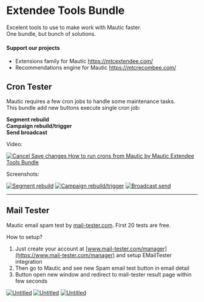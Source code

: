 
# Extendee Tools Bundle

Excelent tools to use to make work with Mautic faster.  
One bundle, but bunch of solutions.  

#### Support our projects

- Extensions family for Mautic https://mtcextendee.com/
- Recommendations engine for Mautic https://mtcrecombee.com/

## Cron Tester

Mautic requires a few cron jobs to handle some maintenance tasks.  
This bundle add new buttons execute single cron job:

**Segment rebuild**  
**Campaign rebuild/trigger**  
**Send broadcast**

Video:

[![Cancel Save changes How to run crons from Mautic by Mautic Extendee Tools Bundle](http://img.youtube.com/vi/6MXfJjhB_tI/0.jpg)](http://www.youtube.com/watch?v=6MXfJjhB_tI "Cancel Save changes How to run crons from Mautic by Mautic Extendee Tools Bundle")

Screenshots:

[![Segment rebuild](https://docs.mtcextendee.com/assets/images/gallery02/20658ddc.jpg?v13024233387251)](https://docs.mtcextendee.com/assets/images/gallery02/20658ddc_original.jpg?v13024233387251)
[![Campaign rebuild/trigger](https://docs.mtcextendee.com/assets/images/gallery02/b07e7136.jpg?v13024233387251)](https://docs.mtcextendee.com/assets/images/gallery02/b07e7136_original.jpg?v13024233387251)
[![Broadcast send](https://docs.mtcextendee.com/assets/images/gallery02/78a0cf61.jpg?v13024233387251)](https://docs.mtcextendee.com/assets/images/gallery02/78a0cf61_original.jpg?v13024233387251)

----------

## Mail Tester

Mautic email spam test by  [mail-tester.com](https://mail-tester.com/). First 20 tests are free.  
  
How to setup?  
  
1. Just create your account at  [www.mail-tester.com/manager](https://www.mail-tester.com/manager)  and setup EMailTester integration  
2. Then go to Mautic and see new Spam email test button in email detail  
3. Button open new window and redirect to mail-tester result page within few seconds

[![Untitled](https://docs.mtcextendee.com/assets/images/gallery01/59ac37d4.jpg?v13024233387251)](https://docs.mtcextendee.com/assets/images/gallery01/59ac37d4_original.jpg?v13024233387251)
[![Untitled](https://docs.mtcextendee.com/assets/images/gallery01/20729cae.jpg?v13024233387251)](https://docs.mtcextendee.com/assets/images/gallery01/20729cae_original.jpg?v13024233387251)
[![Untitled](https://docs.mtcextendee.com/assets/images/gallery01/e1666f98.jpg?v13024233387251)](https://docs.mtcextendee.com/assets/images/gallery01/e1666f98_original.jpg?v13024233387251)
